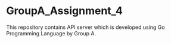 # GroupA_Assignment_4
This repository contains API server which is developed using Go Programming Language by Group A.

